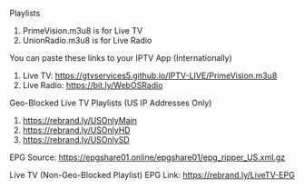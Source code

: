 Playlists
1. PrimeVision.m3u8 is for Live TV
2. UnionRadio.m3u8 is for Live Radio

You can paste these links to your IPTV App (Internationally)
1. Live TV: https://gtvservices5.github.io/IPTV-LIVE/PrimeVision.m3u8
2. Live Radio: https://bit.ly/WebOSRadio

Geo-Blocked Live TV Playlists (US IP Addresses Only)
1. https://rebrand.ly/USOnlyMain
2. https://rebrand.ly/USOnlyHD
3. https://rebrand.ly/USOnlySD

EPG Source: https://epgshare01.online/epgshare01/epg_ripper_US.xml.gz

Live TV (Non-Geo-Blocked Playlist) EPG Link: https://rebrand.ly/LiveTV-EPG
